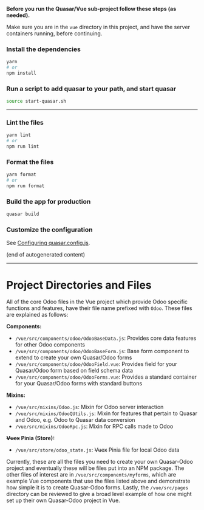 **Before you run the Quasar/Vue sub-project follow these steps (as needed).**

Make sure you are in the `vue` directory in this project, and have the server containers running,
before continuing.

### Install the dependencies
```bash
yarn
# or
npm install
```

### Run a script to add quasar to your path, and start quasar
```bash
source start-quasar.sh
```

---


### Lint the files
```bash
yarn lint
# or
npm run lint
```


### Format the files
```bash
yarn format
# or
npm run format
```



### Build the app for production
```bash
quasar build
```

### Customize the configuration
See [Configuring quasar.config.js](https://v2.quasar.dev/quasar-cli-vite/quasar-config-js).

(end of autogenerated content)

---

# Project Directories and Files

All of the core Odoo files in the Vue project which provide Odoo specific functions and features, have their file name
prefixed with `Odoo`. These files are explained as follows:

**Components:**

- `/vue/src/components/odoo/OdooBaseData.js`: Provides core data features for other Odoo components
- `/vue/src/components/odoo/OdooBaseForm.js`: Base form component to extend to create your own Quasar/Odoo forms
- `/vue/src/components/odoo/OdooField.vue`: Provides field for your Quasar/Odoo form based on field schema data
- `/vue/src/components/odoo/OdooForms.vue`: Provides a standard container for your Quasar/Odoo forms with standard buttons

**Mixins:**

- `/vue/src/mixins/Odoo.js`: Mixin for Odoo server interaction
- `/vue/src/mixins/OdooQUtils.js`: Mixin for features that pertain to Quasar and Odoo, e.g. Odoo to Quasar data conversion
- `/vue/src/mixins/OdooRpc.js`: Mixin for RPC calls made to Odoo

**~~Vuex~~ Pinia (Store):**

- `/vue/src/store/odoo_state.js`: ~~Vuex~~ Pinia file for local Odoo data

Currently, these are all the files you need to create your own Quasar-Odoo project and eventually these will be files put
into an NPM package. The other files of interest are in `/vue/src/components/myforms`, which are example Vue components
that use the files listed above and demonstrate how simple it is to create Quasar-Odoo forms. Lastly, the `/vue/src/pages`
directory can be reviewed to give a broad level example of how one might set up their own Quasar-Odoo project in Vue.

